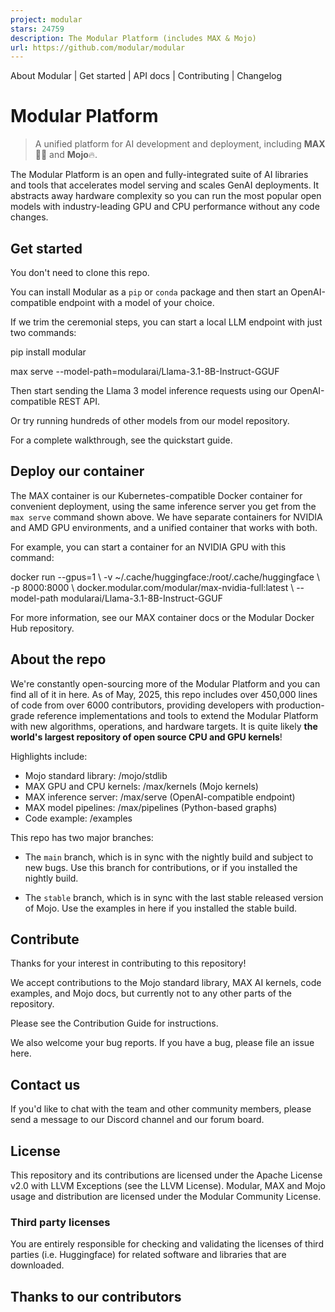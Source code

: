 ```yaml
---
project: modular
stars: 24759
description: The Modular Platform (includes MAX & Mojo)
url: https://github.com/modular/modular
---
```


About Modular | Get started | API docs | Contributing | Changelog

Modular Platform
================

> A unified platform for AI development and deployment, including **MAX**🧑‍🚀 and **Mojo**🔥.

The Modular Platform is an open and fully-integrated suite of AI libraries and tools that accelerates model serving and scales GenAI deployments. It abstracts away hardware complexity so you can run the most popular open models with industry-leading GPU and CPU performance without any code changes.

Get started
-----------

You don't need to clone this repo.

You can install Modular as a `pip` or `conda` package and then start an OpenAI-compatible endpoint with a model of your choice.

If we trim the ceremonial steps, you can start a local LLM endpoint with just two commands:

pip install modular

max serve --model-path=modularai/Llama-3.1-8B-Instruct-GGUF

Then start sending the Llama 3 model inference requests using our OpenAI-compatible REST API.

Or try running hundreds of other models from our model repository.

For a complete walkthrough, see the quickstart guide.

Deploy our container
--------------------

The MAX container is our Kubernetes-compatible Docker container for convenient deployment, using the same inference server you get from the `max serve` command shown above. We have separate containers for NVIDIA and AMD GPU environments, and a unified container that works with both.

For example, you can start a container for an NVIDIA GPU with this command:

docker run --gpus=1 \\
    -v ~/.cache/huggingface:/root/.cache/huggingface \\
    -p 8000:8000 \\
    docker.modular.com/modular/max-nvidia-full:latest \\
    --model-path modularai/Llama-3.1-8B-Instruct-GGUF

For more information, see our MAX container docs or the Modular Docker Hub repository.

About the repo
--------------

We're constantly open-sourcing more of the Modular Platform and you can find all of it in here. As of May, 2025, this repo includes over 450,000 lines of code from over 6000 contributors, providing developers with production-grade reference implementations and tools to extend the Modular Platform with new algorithms, operations, and hardware targets. It is quite likely **the world's largest repository of open source CPU and GPU kernels**!

Highlights include:

-   Mojo standard library: /mojo/stdlib
-   MAX GPU and CPU kernels: /max/kernels (Mojo kernels)
-   MAX inference server: /max/serve (OpenAI-compatible endpoint)
-   MAX model pipelines: /max/pipelines (Python-based graphs)
-   Code example: /examples

This repo has two major branches:

-   The `main` branch, which is in sync with the nightly build and subject to new bugs. Use this branch for contributions, or if you installed the nightly build.
    
-   The `stable` branch, which is in sync with the last stable released version of Mojo. Use the examples in here if you installed the stable build.
    

Contribute
----------

Thanks for your interest in contributing to this repository!

We accept contributions to the Mojo standard library, MAX AI kernels, code examples, and Mojo docs, but currently not to any other parts of the repository.

Please see the Contribution Guide for instructions.

We also welcome your bug reports. If you have a bug, please file an issue here.

Contact us
----------

If you'd like to chat with the team and other community members, please send a message to our Discord channel and our forum board.

License
-------

This repository and its contributions are licensed under the Apache License v2.0 with LLVM Exceptions (see the LLVM License). Modular, MAX and Mojo usage and distribution are licensed under the Modular Community License.

### Third party licenses

You are entirely responsible for checking and validating the licenses of third parties (i.e. Huggingface) for related software and libraries that are downloaded.

Thanks to our contributors
--------------------------
